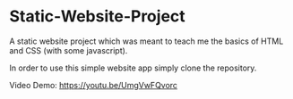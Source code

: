 # Static-Website-Project
A static website project which was meant to teach me the basics of HTML and CSS (with some javascript).

In order to use this simple website app simply clone the repository.

Video Demo: https://youtu.be/UmgVwFQvorc
